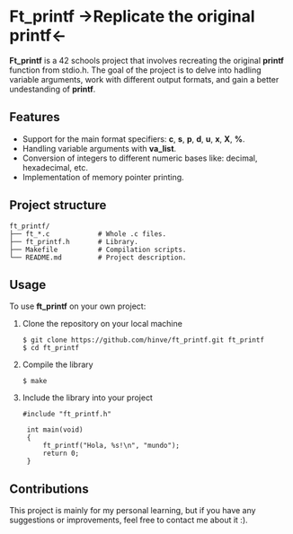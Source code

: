 # Ft_printf ->Replicate the original printf<-
**Ft_printf** is a 42 schools project that involves recreating the original **printf** function from stdio.h. The goal of the project is to delve into hadling variable arguments, work with different output formats, and gain a better undestanding of **printf**.
## Features
- Support for the main format specifiers: **c**, **s**, **p**, **d**, **u**, **x**, **X**, **%**.
- Handling variable arguments with **va_list**.
- Conversion of integers to different numeric bases like: decimal, hexadecimal, etc.
- Implementation of memory pointer printing.
## Project structure
```
ft_printf/
├── ft_*.c            # Whole .c files.
├── ft_printf.h       # Library.
├── Makefile          # Compilation scripts.
└── README.md         # Project description.
```
## Usage
To use **ft_printf** on your own project:
1. Clone the repository on your local machine
   ```
   $ git clone https://github.com/hinve/ft_printf.git ft_printf
   $ cd ft_printf
   ```
2. Compile the library
   ```
   $ make
   ```
3. Include the library into your project
   ```
   #include "ft_printf.h"

    int main(void)
    {
        ft_printf("Hola, %s!\n", "mundo");
        return 0;
    }
   ```
## Contributions
This project is mainly for my personal learning, but if you have any suggestions or improvements, feel free to contact me about it :).
